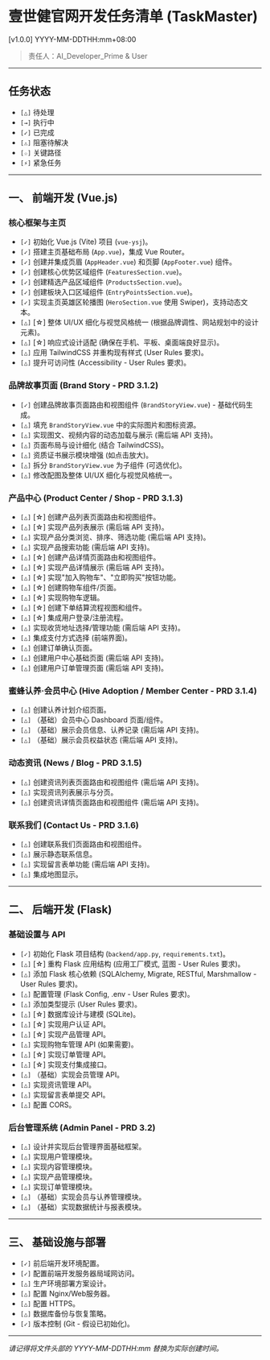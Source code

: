 # 壹世健官网开发任务清单 (TaskMaster)

[v1.0.0] YYYY-MM-DDTHH:mm+08:00
> 责任人：AI_Developer_Prime & User

---

## 任务状态

* `[△]` 待处理
* `[→]` 执行中
* `[✓]` 已完成
* `[⚠]` 阻塞待解决
* `[☆]` 关键路径
* `[⚡]` 紧急任务

---

## 一、 前端开发 (Vue.js)

### 核心框架与主页

* `[✓]` 初始化 Vue.js (Vite) 项目 (`vue-ysj`)。
* `[✓]` 搭建主页基础布局 (`App.vue`)，集成 Vue Router。
* `[✓]` 创建并集成页眉 (`AppHeader.vue`) 和页脚 (`AppFooter.vue`) 组件。
* `[✓]` 创建核心优势区域组件 (`FeaturesSection.vue`)。
* `[✓]` 创建精选产品区域组件 (`ProductsSection.vue`)。
* `[✓]` 创建板块入口区域组件 (`EntryPointsSection.vue`)。
* `[✓]` 实现主页英雄区轮播图 (`HeroSection.vue` 使用 Swiper)，支持动态文本。
* `[△]` [☆] 整体 UI/UX 细化与视觉风格统一 (根据品牌调性、网站规划中的设计元素)。
* `[△]` [☆] 响应式设计适配 (确保在手机、平板、桌面端良好显示)。
* `[△]` 应用 TailwindCSS 并重构现有样式 (User Rules 要求)。
* `[△]` 提升可访问性 (Accessibility - User Rules 要求)。

### 品牌故事页面 (Brand Story - PRD 3.1.2)

* `[✓]` 创建品牌故事页面路由和视图组件 (`BrandStoryView.vue`) - 基础代码生成。
* `[△]` 填充 `BrandStoryView.vue` 中的实际图片和图标资源。
* `[△]` 实现图文、视频内容的动态加载与展示 (需后端 API 支持)。
* `[△]` 页面布局与设计细化 (结合 TailwindCSS)。
* `[△]` 资质证书展示模块增强 (如点击放大)。
* `[△]` 拆分 `BrandStoryView.vue` 为子组件 (可选优化)。
* `[△]` 修改配图及整体 UI/UX 细化与视觉风格统一。

### 产品中心 (Product Center / Shop - PRD 3.1.3)

* `[△]` [☆] 创建产品列表页面路由和视图组件。
* `[△]` [☆] 实现产品列表展示 (需后端 API 支持)。
* `[△]` 实现产品分类浏览、排序、筛选功能 (需后端 API 支持)。
* `[△]` 实现产品搜索功能 (需后端 API 支持)。
* `[△]` [☆] 创建产品详情页面路由和视图组件。
* `[△]` [☆] 实现产品详情展示 (需后端 API 支持)。
* `[△]` [☆] 实现"加入购物车"、"立即购买"按钮功能。
* `[△]` [☆] 创建购物车组件/页面。
* `[△]` [☆] 实现购物车逻辑。
* `[△]` [☆] 创建下单结算流程视图和组件。
* `[△]` [☆] 集成用户登录/注册流程。
* `[△]` 实现收货地址选择/管理功能 (需后端 API 支持)。
* `[△]` 集成支付方式选择 (前端界面)。
* `[△]` 创建订单确认页面。
* `[△]` 创建用户中心基础页面 (需后端 API 支持)。
* `[△]` 创建用户订单管理页面 (需后端 API 支持)。

### 蜜蜂认养·会员中心 (Hive Adoption / Member Center - PRD 3.1.4)

* `[△]` 创建认养计划介绍页面。
* `[△]` （基础）会员中心 Dashboard 页面/组件。
* `[△]` （基础）展示会员信息、认养记录 (需后端 API 支持)。
* `[△]` （基础）展示会员权益状态 (需后端 API 支持)。

### 动态资讯 (News / Blog - PRD 3.1.5)

* `[△]` 创建资讯列表页面路由和视图组件 (需后端 API 支持)。
* `[△]` 实现资讯列表展示与分页。
* `[△]` 创建资讯详情页面路由和视图组件 (需后端 API 支持)。

### 联系我们 (Contact Us - PRD 3.1.6)

* `[△]` 创建联系我们页面路由和视图组件。
* `[△]` 展示静态联系信息。
* `[△]` 实现留言表单功能 (需后端 API 支持)。
* `[△]` 集成地图显示。

---

## 二、 后端开发 (Flask)

### 基础设置与 API

* `[✓]` 初始化 Flask 项目结构 (`backend/app.py`, `requirements.txt`)。
* `[△]` [☆] 重构 Flask 应用结构 (应用工厂模式, 蓝图 - User Rules 要求)。
* `[△]` 添加 Flask 核心依赖 (SQLAlchemy, Migrate, RESTful, Marshmallow - User Rules 要求)。
* `[△]` 配置管理 (Flask Config, .env - User Rules 要求)。
* `[△]` 添加类型提示 (User Rules 要求)。
* `[△]` [☆] 数据库设计与建模 (SQLite)。
* `[△]` [☆] 实现用户认证 API。
* `[△]` [☆] 实现产品管理 API。
* `[△]` 实现购物车管理 API (如果需要)。
* `[△]` [☆] 实现订单管理 API。
* `[△]` [☆] 实现支付集成接口。
* `[△]` （基础）实现会员管理 API。
* `[△]` 实现资讯管理 API。
* `[△]` 实现留言表单提交 API。
* `[△]` 配置 CORS。

### 后台管理系统 (Admin Panel - PRD 3.2)

* `[△]` 设计并实现后台管理界面基础框架。
* `[△]` 实现用户管理模块。
* `[△]` 实现内容管理模块。
* `[△]` 实现产品管理模块。
* `[△]` 实现订单管理模块。
* `[△]` （基础）实现会员与认养管理模块。
* `[△]` （基础）实现数据统计与报表模块。

---

## 三、 基础设施与部署

* `[✓]` 前后端开发环境配置。
* `[✓]` 配置前端开发服务器局域网访问。
* `[△]` 生产环境部署方案设计。
* `[△]` 配置 Nginx/Web服务器。
* `[△]` 配置 HTTPS。
* `[△]` 数据库备份与恢复策略。
* `[✓]` 版本控制 (Git - 假设已初始化)。

---
*请记得将文件头部的 YYYY-MM-DDTHH:mm 替换为实际创建时间。*
